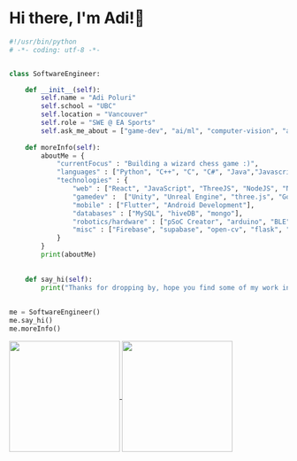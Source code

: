 # Hi there, I'm Adi!👋

```python
#!/usr/bin/python
# -*- coding: utf-8 -*-


class SoftwareEngineer:

    def __init__(self):
        self.name = "Adi Poluri"
        self.school = "UBC"
        self.location = "Vancouver"
        self.role = "SWE @ EA Sports"
        self.ask_me_about = ["game-dev", "ai/ml", "computer-vision", "agentic programming"]
       
    def moreInfo(self):
        aboutMe = {
            "currentFocus" : "Building a wizard chess game :)",
            "languages" : ["Python", "C++", "C", "C#", "Java","Javascript", "TypeScript", "Julia"],
            "technologies" : {
                "web" : ["React", "JavaScript", "ThreeJS", "NodeJS", "NextJS", "Flutter", "HTML/CSS", "Socket.io"],
                "gamedev" :  ["Unity", "Unreal Engine", "three.js", "Godot"],
                "mobile" : ["Flutter", "Android Development"],
                "databases" : ["MySQL", "hiveDB", "mongo"],
                "robotics/hardware" : ["pSoC Creator", "arduino", "BLE"],
                "misc" : ["Firebase", "supabase", "open-cv", "flask", "spacy", "NLTK"]
            } 
        }
        print(aboutMe)
        
    
    def say_hi(self):
        print("Thanks for dropping by, hope you find some of my work interesting!")
    
    
me = SoftwareEngineer()
me.say_hi()
me.moreInfo()

```
<a href="https://github.com/anuraghazra/github-readme-stats">
  <img height=200 align="center" src="https://github-readme-stats.vercel.app/api?username=adipoluri&count_private=true&theme=github_dark" />
</a>
<a href="https://github.com/anuraghazra/convoychat">
  <img height=200 align="center" src="https://github-readme-stats.vercel.app/api/top-langs?username=adipoluri&theme=github_dark&layout=compact&langs_count=10&card_width=320&exclude_repo=,EscapefromPixelov" />
</a>
</details>

